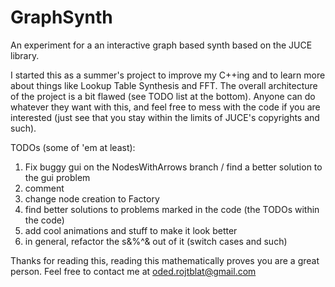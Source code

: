 # GraphSynth
An experiment for a an interactive graph based synth based on the JUCE library. 

I started this as a summer's project to improve my C++ing and to learn more about things like Lookup Table Synthesis and FFT.
The overall architecture of the project is a bit flawed (see TODO list at the bottom).
Anyone can do whatever they want with this, and feel free to mess with the code if you are interested
(just see that you stay within the limits of JUCE's copyrights and such).


TODOs (some of 'em at least):

1) Fix buggy gui on the NodesWithArrows branch / find a better solution to the gui problem
2) comment
3) change node creation to Factory
4) find better solutions to problems marked in the code (the TODOs within the code)
5) add cool animations and stuff to make it look better
6) in general, refactor the s&%^& out of it (switch cases and such)

Thanks for reading this, reading this mathematically proves you are a great person.
Feel free to contact me at oded.rojtblat@gmail.com

